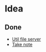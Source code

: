 # Idea

## Done

- [Util file server](https://github.com/arsley/utilserve)
- [Take note](https://github.com/fabiospampinato/notable)

